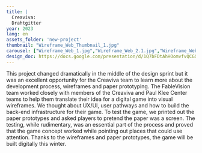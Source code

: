 ```yaml
---
title: |
  Creaviva: 
  Drahtgitter
year: 2023
lang: en
assets_folder: 'new-project'
thumbnail: "Wireframe_Web_Thumbnail_1.jpg"
carousel: ["Wireframe_Web_1.jpg","Wireframe_Web_2.1.jpg","Wireframe_Web_3.jpg","Wireframe_Web_4.jpg","Wireframe_Web_5.jpg","Wireframe_Web_6.jpg","Wireframe_Web_7.jpg"]
design_doc: https://docs.google.com/presentation/d/1Q7bFDtAhHOomvfvQCGXXdd68JcUWrVkvtMmm7KlpLgc/edit?usp=sharing)
---
```


This project changed dramatically in the middle of the design sprint but it was an excellent opportunity for the Creaviva team to learn more about the development process, wireframes and paper prototyping. The FableVision team worked closely with members of the Creaviva and Paul Klee Center teams to help them translate their idea for a digital game into visual wireframes. We thought about UX/UI, user pathways and how to build the back-end infrastructure for their game. To test the game, we printed out the paper prototypes and asked players to pretend the paper was a screen. The testing, while rudimentary, was an essential part of the process and proved that the game concept worked while pointing out places that could use attention. Thanks to  the wireframes and paper prototypes, the game will be built digitally this winter. 
